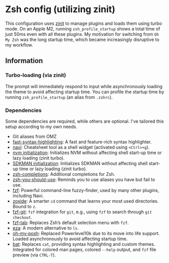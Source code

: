 # Zsh config (utilizing zinit)

This configuration uses [zinit](https://github.com/zdharma-continuum/zinit) to manage plugins and loads them using turbo mode. On an Apple M2, running `zsh_profile_startup` shows a total time of just 50ms even with all these plugins.
My motivation for switching from ``Oh My Zsh`` was the long startup time, which became increasingly disruptive to my workflow.

## Information

### Turbo-loading (via zinit)

The prompt will immediately respond to input while asynchronously loading the theme to avoid affecting startup time.
You can profile the startup time by running `zsh_profile_startup` (an alias from `.zshrc`).

### Dependencies

Some dependencies are required, while others are optional. I've tailored this setup according to my own needs.

- Git aliases from OMZ
- [fast-syntax-highlighting](https://github.com/zdharma/fast-syntax-highlighting): A fast and feature-rich syntax highlighter.
- [navi](https://github.com/denisidoro/navi): Cheatsheet tool as a shell widget (activated using `<Ctrl>+g`).
- [nvm initialization](https://github.com/nvm-sh/nvm): Initializes NVM without affecting shell start-up time or lazy loading (zinit turbo).
- [SDKMAN initialization](https://github.com/sdkman/sdkman-cli): Initializes SDKMAN without affecting shell start-up time or lazy loading (zinit turbo).
- [zsh-completions](https://github.com/zsh-users/zsh-completions): Additional completions for Zsh.
- [zsh-you-should-use](https://github.com/MichaelAquilina/zsh-you-should-use): Reminds you to use aliases you have but fail to use.
- [fzf](https://github.com/junegunn/fzf): Powerful command-line fuzzy-finder, used by many other plugins, including Navi.
- [zoxide](https://github.com/ajeetdsouza/zoxide): A smarter `cd` command that learns your most used directories. Bound to `z`.
- [fzf-git](https://github.com/junegunn/fzf-git): `fzf` integration for `git`, e.g., using `fzf` to search through `git checkout`.
- [fzf-tab](https://github.com/Aloxaf/fzf-tab): Replaces Zsh’s default selection menu with `fzf`.
- [eza](https://github.com/eza-community/eza): A modern alternative to `ls`.
- [oh-my-posh](https://github.com/JanDeDobbeleer/oh-my-posh): Replaced Powerlevel10k due to its move into life support. Loaded asynchronously to avoid affecting startup time.
- [bat](https://github.com/sharkdp/bat): Replaces `cat`, providing syntax highlighting and custom themes. Integrated for colored man pages, colored `--help` output, and `fzf` file preview (via `CTRL-T`).

